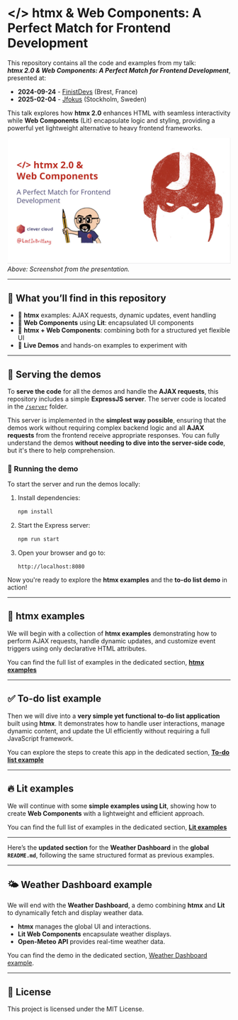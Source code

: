 # </> htmx & Web Components: A Perfect Match for Frontend Development

This repository contains all the code and examples from my talk:  
**_htmx 2.0 & Web Components: A Perfect Match for Frontend Development_**, presented at:

- **2024-09-24** - [FinistDevs](https://noti.st/lostinbrittany/YtYnR4/htmx-2-0-web-components-a-perfect-match-for-frontend-development) (Brest, France)
- **2025-02-04** - [Jfokus](https://www.jfokus.se/talks/2244) (Stockholm, Sweden)

This talk explores how **htmx 2.0** enhances HTML with seamless interactivity while **Web Components** (Lit) encapsulate logic and styling, providing a powerful yet lightweight alternative to heavy frontend frameworks.

![Introduction to </> htmx](./img/screenshot-1024px.jpg)  
_Above: Screenshot from the presentation._

---

## 📌 What you’ll find in this repository
- 🔹 **htmx** examples: AJAX requests, dynamic updates, event handling  
- 🔹 **Web Components** using **Lit**: encapsulated UI components  
- 🔹 **htmx + Web Components**: combining both for a structured yet flexible UI  
- 🔹 **Live Demos** and hands-on examples to experiment with  

---


## 🚀 Serving the demos

To **serve the code** for all the demos and handle the **AJAX requests**, this repository includes a simple **ExpressJS server**. The server code is located in the [`/server`](./server) folder.

This server is implemented in the **simplest way possible**, ensuring that the demos work without requiring complex backend logic and all **AJAX requests** from the frontend receive appropriate responses. You can fully understand the demos **without needing to dive into the server-side code**, but it's there to help comprehension.

### 🔧 Running the demo

To start the server and run the demos locally:

1. Install dependencies:
   ```sh
   npm install
   ```
2. Start the Express server:
   ```sh
   npm run start
   ```
3. Open your browser and go to:
   ```
   http://localhost:8080
   ```

Now you're ready to explore the **htmx examples** and the **to-do list demo** in action!

---

## 🚀 htmx examples

We will begin with a collection of **htmx examples** demonstrating how to perform AJAX requests, handle dynamic updates, and customize event triggers using only declarative HTML attributes.

You can find the full list of examples in the dedicated section, **[htmx examples](./htmx-examples/README.md)**

---

## ✅ To-do list example

Then we will dive into a **very simple yet functional to-do list application** built using **htmx**. It demonstrates how to handle user interactions, manage dynamic content, and update the UI efficiently without requiring a full JavaScript framework.

You can explore the steps to create this app in the dedicated section, **[To-do list example](./todo-example/README.md)**

---

## 🔥 Lit examples

We will continue with some **simple examples using Lit**, showing how to create **Web Components** with a lightweight and efficient approach.

You can find the full list of examples in the dedicated section, **[Lit examples](./lit-examples/README.md)**

---

Here’s the **updated section** for the **Weather Dashboard** in the **global `README.md`**, following the same structured format as previous examples.

---

## 🌤️ Weather Dashboard example

We will end with the **Weather Dashboard**, a demo combining **htmx** and **Lit** to dynamically fetch and display weather data.  

- **htmx** manages the global UI and interactions.
- **Lit Web Components** encapsulate weather displays.
- **Open-Meteo API** provides real-time weather data.

You can find the demo in the dedicated section, [Weather Dashboard example](./weather-dashboard-example/README.md).

---

## 📜 License

This project is licensed under the MIT License.




